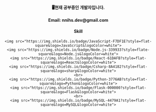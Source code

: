 <div align="center">
  
  <h4>🖥현재 공부중인 개발자입니다.</h4>


  <h4>Email: nnihs.dev@gmail.com</h4>



  <h4>Skill</h4>
  <div>
    
    <img src="https://img.shields.io/badge/JavaScript-F7DF1E?style=flat-square&logo=JavaScript&logoColor=white">
    <img src="https://img.shields.io/badge/Node.js-339933?style=flate-square&logo=Node.js&logoColor=white">
    <img src="https://img.shields.io/badge/React-61DAFB?style=flat-square&logo=React&logoColor=white">
    <img src="https://img.shields.io/badge/Csharp-8A4182?style=flat-square&logo=sharp&logoColor=white">
    <br>
    <img src="https://img.shields.io/badge/Python-3776AB?style=flat-square&logo=Python&logoColor=white">
    <img src="https://img.shields.io/badge/Flask-000000?style=flat-square&logo=Flask&logoColor=white">
    <br>
    <img src="https://img.shields.io/badge/MySQL-4479A1?style=flat-square&logo=MySQL&logoColor=white">
    
  </div>
  
</div>


<!--
**wltmdtls/wltmdtls** is a ✨ _special_ ✨ repository because its `README.md` (this file) appears on your GitHub profile.

Here are some ideas to get you started:

- 🔭 I’m currently working on ...
- 🌱 I’m currently learning ...
- 👯 I’m looking to collaborate on ...
- 🤔 I’m looking for help with ...
- 💬 Ask me about ...
- 📫 How to reach me: ...
- 😄 Pronouns: ...
- ⚡ Fun fact: ...
-->

